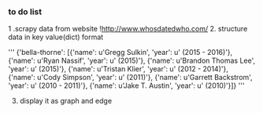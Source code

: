 ###  to do list


1 .scrapy data from website !http://www.whosdatedwho.com/
2. structure data in key value(dict) format

'''
{'bella-thorne': [{'name': u'Gregg Sulkin', 'year': u' (2015 - 2016)'}, {'name': u'Ryan Nassif', 'year': u' (2015)'}, {'name': u'Brandon Thomas Lee', 'year': u' (2015)'}, {'name': u'Tristan Klier', 'year': u' (2012 - 2014)'}, {'name': u'Cody Simpson', 'year': u' (2011)'}, {'name': u'Garrett Backstrom', 'year': u' (2010 - 2011)'}, {'name': u'Jake T. Austin', 'year': u' (2010)'}]}
'''

3. display it as graph and edge 
 


